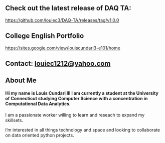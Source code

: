 ## **Check out the latest release of DAQ TA:** 
https://github.com/louiec3/DAQ-TA/releases/tag/v1.0.0 

## **College English Portfolio**
https://sites.google.com/view/louiscundari3-e101/home

## Contact: louiec1212@yahoo.com

## **About Me**

#### Hi my name is Louis Cundari III I am currently a student at the University of Connecticut studying Computer Science with a concentration in Computational Data Analytics.

I am a passionate worker willing to learn and reseach to expand my skillsets. 

I’m interested in all things technology and space and looking to collaborate on data oriented python projects.

<!---
louiec3/louiec3 is a ✨ special ✨ repository because its `README.md` (this file) appears on your GitHub profile.
You can click the Preview link to take a look at your changes.
--->
